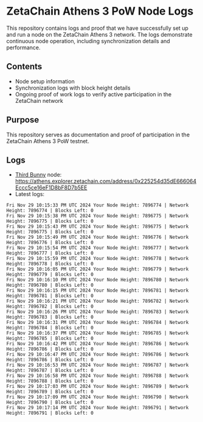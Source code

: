 # ZetaChain Athens 3 PoW Node Logs
This repository contains logs and proof that we have successfully set up and run a node on the ZetaChain Athens 3 network. The logs demonstrate continuous node operation, including synchronization details and performance.

## Contents
- Node setup information
- Synchronization logs with block height details
- Ongoing proof of work logs to verify active participation in the ZetaChain network

## Purpose
This repository serves as documentation and proof of participation in the ZetaChain Athens 3 PoW testnet.

## Logs

- [Third Bunny](https://thirdbunny.xyz/) node: https://athens.explorer.zetachain.com/address/0x225254d35dE666064Eccc5ce16eF1D8bF8D7b5EE
- Latest logs:
```
Fri Nov 29 10:15:33 PM UTC 2024 Your Node Height: 7896774 | Network Height: 7896774 | Blocks Left: 0
Fri Nov 29 10:15:38 PM UTC 2024 Your Node Height: 7896775 | Network Height: 7896775 | Blocks Left: 0
Fri Nov 29 10:15:43 PM UTC 2024 Your Node Height: 7896775 | Network Height: 7896775 | Blocks Left: 0
Fri Nov 29 10:15:49 PM UTC 2024 Your Node Height: 7896776 | Network Height: 7896776 | Blocks Left: 0
Fri Nov 29 10:15:54 PM UTC 2024 Your Node Height: 7896777 | Network Height: 7896777 | Blocks Left: 0
Fri Nov 29 10:15:59 PM UTC 2024 Your Node Height: 7896778 | Network Height: 7896778 | Blocks Left: 0
Fri Nov 29 10:16:05 PM UTC 2024 Your Node Height: 7896779 | Network Height: 7896779 | Blocks Left: 0
Fri Nov 29 10:16:10 PM UTC 2024 Your Node Height: 7896780 | Network Height: 7896780 | Blocks Left: 0
Fri Nov 29 10:16:15 PM UTC 2024 Your Node Height: 7896781 | Network Height: 7896781 | Blocks Left: 0
Fri Nov 29 10:16:21 PM UTC 2024 Your Node Height: 7896782 | Network Height: 7896782 | Blocks Left: 0
Fri Nov 29 10:16:26 PM UTC 2024 Your Node Height: 7896783 | Network Height: 7896783 | Blocks Left: 0
Fri Nov 29 10:16:31 PM UTC 2024 Your Node Height: 7896784 | Network Height: 7896784 | Blocks Left: 0
Fri Nov 29 10:16:37 PM UTC 2024 Your Node Height: 7896785 | Network Height: 7896785 | Blocks Left: 0
Fri Nov 29 10:16:42 PM UTC 2024 Your Node Height: 7896786 | Network Height: 7896786 | Blocks Left: 0
Fri Nov 29 10:16:47 PM UTC 2024 Your Node Height: 7896786 | Network Height: 7896786 | Blocks Left: 0
Fri Nov 29 10:16:53 PM UTC 2024 Your Node Height: 7896787 | Network Height: 7896787 | Blocks Left: 0
Fri Nov 29 10:16:58 PM UTC 2024 Your Node Height: 7896788 | Network Height: 7896788 | Blocks Left: 0
Fri Nov 29 10:17:03 PM UTC 2024 Your Node Height: 7896789 | Network Height: 7896789 | Blocks Left: 0
Fri Nov 29 10:17:09 PM UTC 2024 Your Node Height: 7896790 | Network Height: 7896790 | Blocks Left: 0
Fri Nov 29 10:17:14 PM UTC 2024 Your Node Height: 7896791 | Network Height: 7896791 | Blocks Left: 0
```
